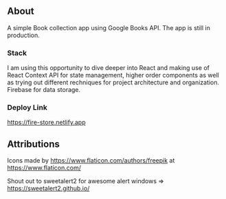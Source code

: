## About

A simple Book collection app using Google Books API.  The app is still in production.

### Stack

I am using this opportunity to dive deeper into React and making use of React Context API for state management, higher order components as well as trying out different rechniques for project architecture and organization.  Firebase for data storage.

### Deploy Link
https://fire-store.netlify.app

## Attributions
Icons made by https://www.flaticon.com/authors/freepik at https://www.flaticon.com/ 

Shout out to sweetalert2 for awesome alert windows => https://sweetalert2.github.io/